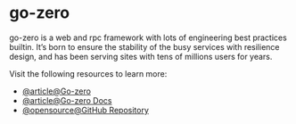 # go-zero

go-zero is a web and rpc framework with lots of engineering best practices builtin. It’s born to ensure the stability of the busy services with resilience design, and has been serving sites with tens of millions users for years.

Visit the following resources to learn more:

- [@article@Go-zero](https://go-zero.dev/)
- [@article@Go-zero Docs](https://go-zero.dev/docs/introduction)
- [@opensource@GitHub Repository](https://github.com/zeromicro/go-zero)
